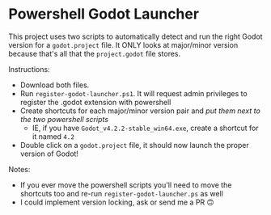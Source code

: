 # Powershell Godot Launcher
This project uses two scripts to automatically detect and run the right Godot version for a `godot.project` file. It ONLY looks at major/minor version because that's all that the `project.godot` file stores.

Instructions:
* Download both files.
* Run `register-godot-launcher.ps1`. It will request admin privileges to register the .godot extension with powershell
* Create shortcuts for each major/minor version pair and *put them next to the two powershell scripts*
  * IE, if you have `Godot_v4.2.2-stable_win64.exe`, create a shortcut for it named `4.2`
* Double click on a `godot.project` file, it should now launch the proper version of Godot!

Notes:
* If you ever move the powershell scripts you'll need to move the shortcuts too and re-run `register-godot-launcher.ps` as well
* I could implement version locking, ask or send me a PR 🙃
